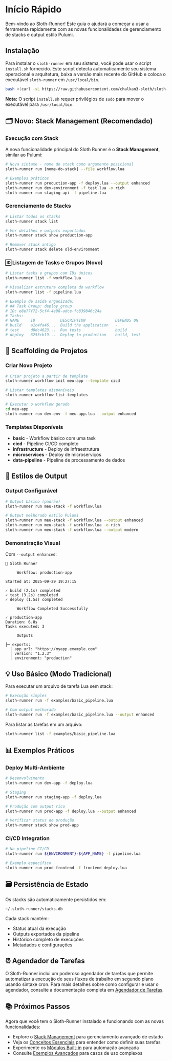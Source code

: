# Início Rápido

Bem-vindo ao Sloth-Runner! Este guia o ajudará a começar a usar a ferramenta rapidamente com as novas funcionalidades de gerenciamento de stacks e output estilo Pulumi.

## Instalação

Para instalar o `sloth-runner` em seu sistema, você pode usar o script `install.sh` fornecido. Este script detecta automaticamente seu sistema operacional e arquitetura, baixa a versão mais recente do GitHub e coloca o executável `sloth-runner` em `/usr/local/bin`.

```bash
bash <(curl -sL https://raw.githubusercontent.com/chalkan3-sloth/sloth-runner/master/install.sh)
```

**Nota:** O script `install.sh` requer privilégios de `sudo` para mover o executável para `/usr/local/bin`.

## 🗂️ Novo: Stack Management (Recomendado)

### Execução com Stack

A nova funcionalidade principal do Sloth Runner é o **Stack Management**, similar ao Pulumi:

```bash
# Nova sintaxe - nome do stack como argumento posicional
sloth-runner run {nome-do-stack} --file workflow.lua

# Exemplos práticos
sloth-runner run production-app -f deploy.lua --output enhanced
sloth-runner run dev-environment -f test.lua -o rich
sloth-runner run staging-api -f pipeline.lua
```

### Gerenciamento de Stacks

```bash
# Listar todos os stacks
sloth-runner stack list

# Ver detalhes e outputs exportados
sloth-runner stack show production-app

# Remover stack antigo
sloth-runner stack delete old-environment
```

### 🆔 Listagem de Tasks e Grupos (Novo)

```bash
# Listar tasks e grupos com IDs únicos
sloth-runner list -f workflow.lua

# Visualizar estrutura completa do workflow
sloth-runner list -f pipeline.lua

# Exemplo de saída organizada:
# ## Task Group: deploy_group  
# ID: e8e77f72-5cf4-4e98-adce-fc839846c24a
# Tasks:
# NAME     ID           DESCRIPTION             DEPENDS ON
# build    a1c4fa46...  Build the application   -
# test     d8dc4623...  Run tests               build
# deploy   6253cb19...  Deploy to production    build, test
```

## 🚀 Scaffolding de Projetos

### Criar Novo Projeto

```bash
# Criar projeto a partir de template
sloth-runner workflow init meu-app --template cicd

# Listar templates disponíveis
sloth-runner workflow list-templates

# Executar o workflow gerado
cd meu-app
sloth-runner run dev-env -f meu-app.lua --output enhanced
```

### Templates Disponíveis

- **basic** - Workflow básico com uma task
- **cicd** - Pipeline CI/CD completo
- **infrastructure** - Deploy de infraestrutura
- **microservices** - Deploy de microserviços
- **data-pipeline** - Pipeline de processamento de dados

## 🎨 Estilos de Output

### Output Configurável

```bash
# Output básico (padrão)
sloth-runner run meu-stack -f workflow.lua

# Output melhorado estilo Pulumi
sloth-runner run meu-stack -f workflow.lua --output enhanced
sloth-runner run meu-stack -f workflow.lua -o rich
sloth-runner run meu-stack -f workflow.lua --output modern
```

### Demonstração Visual

Com `--output enhanced`:

```
🦥 Sloth Runner

     Workflow: production-app     

Started at: 2025-09-29 19:27:15

✓ build (2.1s) completed
✓ test (3.2s) completed  
✓ deploy (1.5s) completed

     Workflow Completed Successfully     

✓ production-app
Duration: 6.8s
Tasks executed: 3

     Outputs     

├─ exports:
  │ app_url: "https://myapp.example.com"
  │ version: "1.2.3"
  │ environment: "production"
```

## 💡 Uso Básico (Modo Tradicional)

Para executar um arquivo de tarefa Lua sem stack:

```bash
# Execução simples
sloth-runner run -f examples/basic_pipeline.lua

# Com output melhorado
sloth-runner run -f examples/basic_pipeline.lua --output enhanced
```

Para listar as tarefas em um arquivo:

```bash
sloth-runner list -f examples/basic_pipeline.lua
```

## 📊 Exemplos Práticos

### Deploy Multi-Ambiente

```bash
# Desenvolvimento
sloth-runner run dev-app -f deploy.lua

# Staging
sloth-runner run staging-app -f deploy.lua

# Produção com output rico
sloth-runner run prod-app -f deploy.lua --output enhanced

# Verificar status de produção
sloth-runner stack show prod-app
```

### CI/CD Integration

```bash
# No pipeline CI/CD
sloth-runner run ${ENVIRONMENT}-${APP_NAME} -f pipeline.lua

# Exemplo específico
sloth-runner run prod-frontend -f frontend-deploy.lua
```

## 🗃️ Persistência de Estado

Os stacks são automaticamente persistidos em:

```
~/.sloth-runner/stacks.db
```

Cada stack mantém:
- Status atual da execução
- Outputs exportados da pipeline
- Histórico completo de execuções
- Metadados e configurações

## ⏰ Agendador de Tarefas

O Sloth-Runner inclui um poderoso agendador de tarefas que permite automatizar a execução de seus fluxos de trabalho em segundo plano usando sintaxe cron. Para mais detalhes sobre como configurar e usar o agendador, consulte a documentação completa em [Agendador de Tarefas](./scheduler.md).

## 📚 Próximos Passos

Agora que você tem o Sloth-Runner instalado e funcionando com as novas funcionalidades:

- Explore o [Stack Management](./stack-management.md) para gerenciamento avançado de estado
- Veja os [Conceitos Essenciais](./core-concepts.md) para entender como definir suas tarefas
- Experimente os [Módulos Built-in](./index.md#módulos-built-in) para automação avançada
- Consulte [Exemplos Avançados](./advanced-examples.md) para casos de uso complexos
